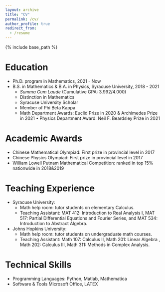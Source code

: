 ```yaml
---
layout: archive
title: "CV"
permalink: /cv/
author_profile: true
redirect_from:
  - /resume
---
```


{% include base_path %}

Education
======
* Ph.D. program in Mathematics, 2021 - Now
* B.S. in Mathematics & B.A. in Physics, Syracuse University, 2018 - 2021
  * *Summa Cum Laude* (Cumulative GPA: 3.992/4.000)
  * Distinction in Mathematics
  * Syracuse University Scholar
  * Member of Phi Beta Kappa
  * Math Department Awards: Euclid Prize in 2020 & Archimedes Prize in 2021 • Physics Department Award: Neil F. Beardsley Prize in 2021

Academic Awards
======
* Chinese Mathematical Olympiad: First prize in provincial level in 2017
* Chinese Physics Olympiad: First prize in provincial level in 2017
* William Lowell Putnam Mathematical Competition: ranked in top 15% nationwide in 2018&2019

Teaching Experience
======
* Syracuse University: 
  * Math help room: tutor students on elementary Calculus. 
  * Teaching Assistant: MAT 412: Introduction to Real Analysis I, MAT 517: Partial Differential Equations and Fourier Series, and MAT 534: Introduction to Abstract Algebra.
* Johns Hopkins University:
  * Math help room: tutor students on undergraduate math courses.
  * Teaching Assistant: Math 107: Calculus II, Math 201: Linear Algebra , Math 202: Calculus III, Math 311: Methods in Complex Analysis.

Technical Skills
======
* Programming Languages: Python, Matlab, Mathematica 
* Software & Tools Microsoft Office, LATEX
